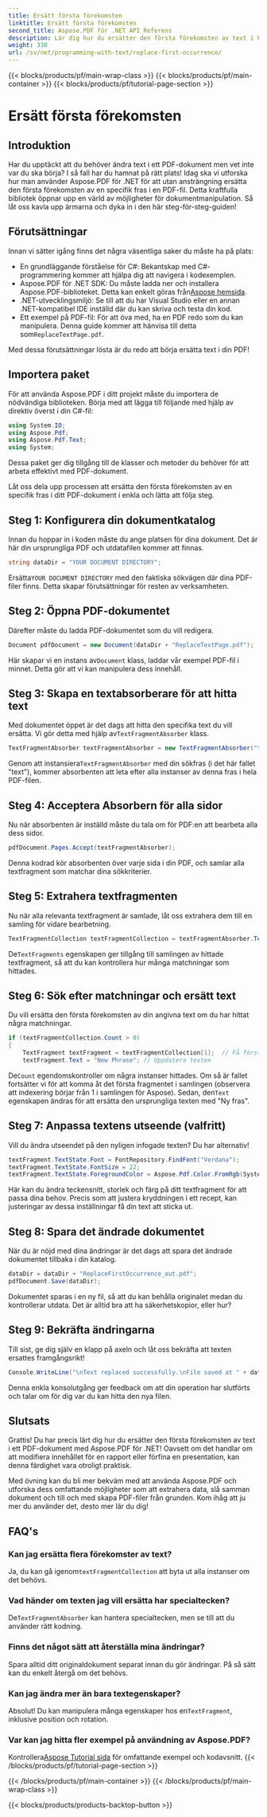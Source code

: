 ```yaml
---
title: Ersätt första förekomsten
linktitle: Ersätt första förekomsten
second_title: Aspose.PDF för .NET API Referens
description: Lär dig hur du ersätter den första förekomsten av text i PDF med Aspose.PDF för .NET med vår steg-för-steg-guide. Perfekt för utvecklare och dokumenthanterare.
weight: 330
url: /sv/net/programming-with-text/replace-first-occurrence/
---
```


{{< blocks/products/pf/main-wrap-class >}}
{{< blocks/products/pf/main-container >}}
{{< blocks/products/pf/tutorial-page-section >}}

# Ersätt första förekomsten

## Introduktion

Har du upptäckt att du behöver ändra text i ett PDF-dokument men vet inte var du ska börja? I så fall har du hamnat på rätt plats! Idag ska vi utforska hur man använder Aspose.PDF för .NET för att utan ansträngning ersätta den första förekomsten av en specifik fras i en PDF-fil. Detta kraftfulla bibliotek öppnar upp en värld av möjligheter för dokumentmanipulation. Så låt oss kavla upp ärmarna och dyka in i den här steg-för-steg-guiden!

## Förutsättningar

Innan vi sätter igång finns det några väsentliga saker du måste ha på plats:

- En grundläggande förståelse för C#: Bekantskap med C#-programmering kommer att hjälpa dig att navigera i kodexemplen.
-  Aspose.PDF för .NET SDK: Du måste ladda ner och installera Aspose.PDF-biblioteket. Detta kan enkelt göras från[Aspose hemsida](https://releases.aspose.com/pdf/net/). 
- .NET-utvecklingsmiljö: Se till att du har Visual Studio eller en annan .NET-kompatibel IDE inställd där du kan skriva och testa din kod.
- Ett exempel på PDF-fil: För att öva med, ha en PDF redo som du kan manipulera. Denna guide kommer att hänvisa till detta som`ReplaceTextPage.pdf`.

Med dessa förutsättningar lösta är du redo att börja ersätta text i din PDF!

## Importera paket

För att använda Aspose.PDF i ditt projekt måste du importera de nödvändiga biblioteken. Börja med att lägga till följande med hjälp av direktiv överst i din C#-fil:

```csharp
using System.IO;
using Aspose.Pdf;
using Aspose.Pdf.Text;
using System;
```

Dessa paket ger dig tillgång till de klasser och metoder du behöver för att arbeta effektivt med PDF-dokument.

Låt oss dela upp processen att ersätta den första förekomsten av en specifik fras i ditt PDF-dokument i enkla och lätta att följa steg.

## Steg 1: Konfigurera din dokumentkatalog

Innan du hoppar in i koden måste du ange platsen för dina dokument. Det är här din ursprungliga PDF och utdatafilen kommer att finnas.

```csharp
string dataDir = "YOUR DOCUMENT DIRECTORY";
```
 Ersätta`YOUR DOCUMENT DIRECTORY` med den faktiska sökvägen där dina PDF-filer finns. Detta skapar förutsättningar för resten av verksamheten.

## Steg 2: Öppna PDF-dokumentet

Därefter måste du ladda PDF-dokumentet som du vill redigera.

```csharp
Document pdfDocument = new Document(dataDir + "ReplaceTextPage.pdf");
```
Här skapar vi en instans av`Document` klass, laddar vår exempel PDF-fil i minnet. Detta gör att vi kan manipulera dess innehåll.

## Steg 3: Skapa en textabsorberare för att hitta text

 Med dokumentet öppet är det dags att hitta den specifika text du vill ersätta. Vi gör detta med hjälp av`TextFragmentAbsorber` klass.

```csharp
TextFragmentAbsorber textFragmentAbsorber = new TextFragmentAbsorber("text");
```
 Genom att instansiera`TextFragmentAbsorber` med din sökfras (i det här fallet "text"), kommer absorbenten att leta efter alla instanser av denna fras i hela PDF-filen.

## Steg 4: Acceptera Absorbern för alla sidor

Nu när absorbenten är inställd måste du tala om för PDF:en att bearbeta alla dess sidor.

```csharp
pdfDocument.Pages.Accept(textFragmentAbsorber);
```
Denna kodrad kör absorbenten över varje sida i din PDF, och samlar alla textfragment som matchar dina sökkriterier.

## Steg 5: Extrahera textfragmenten

Nu när alla relevanta textfragment är samlade, låt oss extrahera dem till en samling för vidare bearbetning.

```csharp
TextFragmentCollection textFragmentCollection = textFragmentAbsorber.TextFragments;
```
 De`TextFragments` egenskapen ger tillgång till samlingen av hittade textfragment, så att du kan kontrollera hur många matchningar som hittades.

## Steg 6: Sök efter matchningar och ersätt text

Du vill ersätta den första förekomsten av din angivna text om du har hittat några matchningar.

```csharp
if (textFragmentCollection.Count > 0)
{
    TextFragment textFragment = textFragmentCollection[1];  // Få första förekomsten
    textFragment.Text = "New Phrase"; // Uppdatera texten
```
 De`Count` egendomskontroller om några instanser hittades. Om så är fallet fortsätter vi för att komma åt det första fragmentet i samlingen (observera att indexering börjar från 1 i samlingen för Aspose). Sedan, den`Text` egenskapen ändras för att ersätta den ursprungliga texten med "Ny fras".

## Steg 7: Anpassa textens utseende (valfritt)

Vill du ändra utseendet på den nyligen infogade texten? Du har alternativ!

```csharp
textFragment.TextState.Font = FontRepository.FindFont("Verdana");
textFragment.TextState.FontSize = 22;
textFragment.TextState.ForegroundColor = Aspose.Pdf.Color.FromRgb(System.Drawing.Color.Blue);
```
Här kan du ändra teckensnitt, storlek och färg på ditt textfragment för att passa dina behov. Precis som att justera kryddningen i ett recept, kan justeringar av dessa inställningar få din text att sticka ut.

## Steg 8: Spara det ändrade dokumentet

När du är nöjd med dina ändringar är det dags att spara det ändrade dokumentet tillbaka i din katalog.

```csharp
dataDir = dataDir + "ReplaceFirstOccurrence_out.pdf";
pdfDocument.Save(dataDir);
```
Dokumentet sparas i en ny fil, så att du kan behålla originalet medan du kontrollerar utdata. Det är alltid bra att ha säkerhetskopior, eller hur?

## Steg 9: Bekräfta ändringarna

Till sist, ge dig själv en klapp på axeln och låt oss bekräfta att texten ersattes framgångsrikt!

```csharp
Console.WriteLine("\nText replaced successfully.\nFile saved at " + dataDir);
```
Denna enkla konsolutgång ger feedback om att din operation har slutförts och talar om för dig var du kan hitta den nya filen.

## Slutsats

Grattis! Du har precis lärt dig hur du ersätter den första förekomsten av text i ett PDF-dokument med Aspose.PDF för .NET! Oavsett om det handlar om att modifiera innehållet för en rapport eller förfina en presentation, kan denna färdighet vara otroligt praktisk. 

Med övning kan du bli mer bekväm med att använda Aspose.PDF och utforska dess omfattande möjligheter som att extrahera data, slå samman dokument och till och med skapa PDF-filer från grunden. Kom ihåg att ju mer du använder det, desto mer lär du dig!

## FAQ's

### Kan jag ersätta flera förekomster av text?
 Ja, du kan gå igenom`textFragmentCollection` att byta ut alla instanser om det behövs.

### Vad händer om texten jag vill ersätta har specialtecken?
 De`TextFragmentAbsorber` kan hantera specialtecken, men se till att du använder rätt kodning.

### Finns det något sätt att återställa mina ändringar?
Spara alltid ditt originaldokument separat innan du gör ändringar. På så sätt kan du enkelt återgå om det behövs.

### Kan jag ändra mer än bara textegenskaper?
 Absolut! Du kan manipulera många egenskaper hos en`TextFragment`, inklusive position och rotation.

### Var kan jag hitta fler exempel på användning av Aspose.PDF?
 Kontrollera[Aspose Tutorial sida](https://releases.aspose.com/pdf/net/) för omfattande exempel och kodavsnitt.
{{< /blocks/products/pf/tutorial-page-section >}}

{{< /blocks/products/pf/main-container >}}
{{< /blocks/products/pf/main-wrap-class >}}

{{< blocks/products/products-backtop-button >}}
